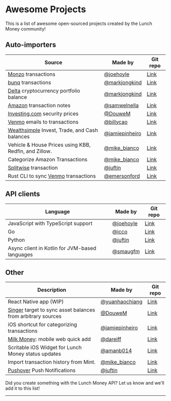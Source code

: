 # Awesome Projects

This is a list of awesome open-sourced projects created by the Lunch Money community!

## Auto-importers

| Source                                                                    | Made by                                             | Git repo                                                                           |
| ------------------------------------------------------------------------- | --------------------------------------------------- | ---------------------------------------------------------------------------------- |
| [Monzo](https://monzo.com) transactions                                   | [@joehoyle](https://twitter.com/joe_hoyle)          | [Link](https://github.com/joehoyle/monzo-to-lunch-money)                           |
| [bunq](https://www.bunq.com/) transactions                                | [@markjongkind](https://twitter.com/markjongkind)   | [Link](https://github.com/markjongkind/bunq-to-lunchmoney)                         |
| [Delta](https://www.delta.exchange) cryptocurrency portfolio balance      | [@markjongkind](https://twitter.com/markjongkind)   | [Link](https://github.com/markjongkind/delta-to-lunchmoney)                        |
| [Amazon](https://amazon.com) transaction notes                            | [@samwelnella](https://github.com/samwelnella)      | [Link](https://github.com/samwelnella/amazon-transactions-to-lunchmoney)           |
| [Investing.com](https://investing.com) security prices                    | [@DouweM](https://twitter.com/DouweM)               | [Link](https://gitlab.com/DouweM/investing-to-lunch-money)                         |
| [Venmo](https://venmo.com) emails to transactions                         | [@billycao](https://github.com/billycao)            | [Link](https://github.com/billycao/venmo-to-lunch-money)                           |
| [Wealthsimple](https://wealthsimple.com) Invest, Trade, and Cash balances | [@jamiepinheiro](https://twitter.com/jamiepinheiro) | [Link](https://github.com/jamiepinheiro/lunch_money_wealthsimple_bridge)           |
| Vehicle & House Prices using KBB, Redfin, and Zillow.                     | [@mike_bianco](https://twitter.com/mike_bianco)     | [Link](https://github.com/iloveitaly/lunchmoney-assets)                            |
| Categorize Amazon Transactions                                            | [@mike_bianco](https://twitter.com/mike_bianco)     | [Link](https://github.com/iloveitaly/lunchmoney-amazon)                            |
| [Splitwise](https://www.splitwise.com) transaction                        | [@juftin](https://github.com/juftin)                | [Link](https://github.com/juftin/lunchable/tree/main/lunchable/plugins/splitlunch) |
| Rust CLI to sync [Venmo](https://venmo.com) transactions                  | [@emersonford](https://github.com/emersonford)      | [Link](https://github.com/emersonford/lunchmoney-venmo-syncer)                     |

## API clients

| Language                                       | Made by                                    | Git repo                                              |
| ---------------------------------------------- | ------------------------------------------ | ----------------------------------------------------- |
| JavaScript with TypeScript support             | [@joehoyle](https://twitter.com/joe_hoyle) | [Link](https://github.com/lunch-money/lunch-money-js) |
| Go                                             | [@icco](https://twitter.com/icco)          | [Link](https://github.com/icco/lunchmoney)            |
| Python                                         | [@juftin](https://github.com/juftin)       | [Link](https://github.com/juftin/lunchable)           |
| Async client in Kotlin for JVM-based languages | [@smaugfm](https://github.com/smaugfm)     | [Link](https://github.com/smaugfm/lunchmoney)         |

## Other

| Description                                                                     | Made by                                             | Git repo                                                                             |
| ------------------------------------------------------------------------------- | --------------------------------------------------- | ------------------------------------------------------------------------------------ |
| React Native app (WIP)                                                          | [@yuanhaochiang](https://twitter.com/yuanhaochiang) | [Link](https://github.com/yuanworks/bento-money)                                     |
| [Singer](http://singer.io) target to sync asset balances from arbitrary sources | [@DouweM](https://twitter.com/DouweM)               | [Link](https://gitlab.com/DouweM/target-lunch-money)                                 |
| iOS shortcut for categorizing transactions                                      | [@jamiepinheiro](https://twitter.com/jamiepinheiro) | [Link](https://github.com/jamiepinheiro/lunch_money_categorize_transaction_shortcut) |
| [Milk Money](https://milkmoney.club/): mobile web quick add                     | [@dareiff](https://github.com/dareiff)              | [Link](https://github.com/dareiff/quick-add)                                         |
| Scritable iOS Widget for Lunch Money status updates                             | [@amanb014](https://github.com/amanb014)            | [Link](https://github.com/amanb014/lunch-money-widget)                               |
| Import transaction history from Mint.                                           | [@mike_bianco](https://twitter.com/mike_bianco)     | [Link](https://github.com/iloveitaly/mint-lunchmoney)                                |
| [Pushover](https://pushover.net) Push Notifications                             | [@juftin](https://github.com/juftin)                | [Link](https://github.com/juftin/lunchable/tree/main/lunchable/plugins/pushlunch)    |

<aside class="notice">
Did you create something with the Lunch Money API? Let us know and we'll add it to this list!
</aside>

---
